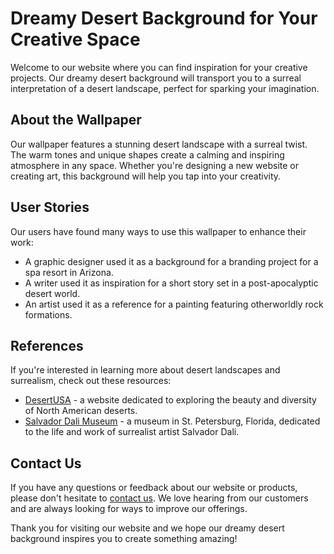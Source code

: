 <!--font:Great Vibes-->

# Dreamy Desert Background for Your Creative Space

Welcome to our website where you can find inspiration for your creative projects. Our dreamy desert background will transport you to a surreal interpretation of a desert landscape, perfect for sparking your imagination.

## About the Wallpaper

Our wallpaper features a stunning desert landscape with a surreal twist. The warm tones and unique shapes create a calming and inspiring atmosphere in any space. Whether you're designing a new website or creating art, this background will help you tap into your creativity.

## User Stories

Our users have found many ways to use this wallpaper to enhance their work:

- A graphic designer used it as a background for a branding project for a spa resort in Arizona.
- A writer used it as inspiration for a short story set in a post-apocalyptic desert world.
- An artist used it as a reference for a painting featuring otherworldly rock formations.

## References

If you're interested in learning more about desert landscapes and surrealism, check out these resources:

- [DesertUSA](#) - a website dedicated to exploring the beauty and diversity of North American deserts.
- [Salvador Dali Museum](#) - a museum in St. Petersburg, Florida, dedicated to the life and work of surrealist artist Salvador Dali.

## Contact Us

If you have any questions or feedback about our website or products, please don't hesitate to [contact us](#). We love hearing from our customers and are always looking for ways to improve our offerings.

Thank you for visiting our website and we hope our dreamy desert background inspires you to create something amazing!

<!--

Write me content for website with wallpaper which alt text is:

"A surreal interpretation of a desert landscape"

The name/title of the page should not be 1:1 copy of the alt text but rather a real content of the website which is using this wallpaper.

- Use markdown format 
- Start with heading
- Heading should be short and concise
- The content should look like a real website 
- The website should not be about the wallpaper, wallpaper is just a related background
- Heading should be contain work "wallpaper" or "background"
- Include real sections like references, contact, user stories, etc. use things relevant to the page purpose.
- Feel free to use structure like headings, bullets, numbering, blockquotes, paragraphs, horizontal lines, etc.
- You can use formatting like bold or _italic_
- You can include UTF-8 emojis
- Links should be only #hash anchors (and you can refer to the document itself)
- Do not include images


---


# Dreamy Desert Background for Your Creative Space

Welcome to our website where you can find inspiration for your creative projects. Our dreamy desert background will transport you to a surreal interpretation of a desert landscape, perfect for sparking your imagination.

## About the Wallpaper

Our wallpaper features a stunning desert landscape with a surreal twist. The warm tones and unique shapes create a calming and inspiring atmosphere in any space. Whether you're designing a new website or creating art, this background will help you tap into your creativity.

## User Stories

Our users have found many ways to use this wallpaper to enhance their work:

- A graphic designer used it as a background for a branding project for a spa resort in Arizona.
- A writer used it as inspiration for a short story set in a post-apocalyptic desert world.
- An artist used it as a reference for a painting featuring otherworldly rock formations.

## References

If you're interested in learning more about desert landscapes and surrealism, check out these resources:

- [DesertUSA](#) - a website dedicated to exploring the beauty and diversity of North American deserts.
- [Salvador Dali Museum](#) - a museum in St. Petersburg, Florida, dedicated to the life and work of surrealist artist Salvador Dali.

## Contact Us

If you have any questions or feedback about our website or products, please don't hesitate to [contact us](#). We love hearing from our customers and are always looking for ways to improve our offerings.

Thank you for visiting our website and we hope our dreamy desert background inspires you to create something amazing!

-->
